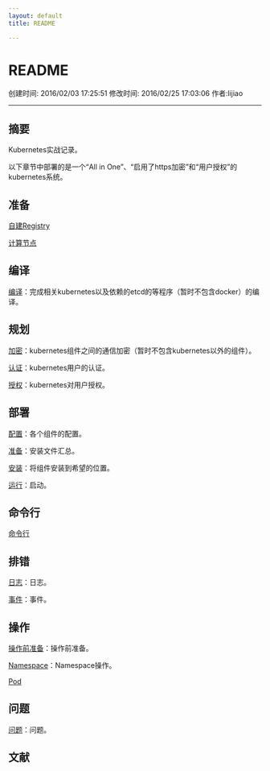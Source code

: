 ```yaml
---
layout: default
title: README

---
```


# README
创建时间: 2016/02/03 17:25:51  修改时间: 2016/02/25 17:03:06 作者:lijiao

----

## 摘要

Kubernetes实战记录。

以下章节中部署的是一个“All in One”、“启用了https加密”和“用户授权”的kubernetes系统。

## 准备

[自建Registry](./Registry.md)

[计算节点](./ComputeNode.md)

## 编译

[编译](./Compile.md)：完成相关kubernetes以及依赖的etcd的等程序（暂时不包含docker）的编译。

## 规划

[加密](./Secure.md)：kubernetes组件之间的通信加密（暂时不包含kubernetes以外的组件）。

[认证](./Authn.md)：kubernetes用户的认证。

[授权](./Authz.md)：kubernetes对用户授权。

## 部署

[配置](./Config.md)：各个组件的配置。

[准备](./Prepare.md)：安装文件汇总。

[安装](./Install.md)：将组件安装到希望的位置。

[运行](./Run.md)：启动。

## 命令行

[命令行](./Cli.md)

## 排错

[日志](./Log.md)：日志。

[事件](./Events.md)：事件。

## 操作

[操作前准备](./Operation/Prepare.md)：操作前准备。

[Namespace](./Operation/Namespace.md)：Namespace操作。

[Pod](./Operation/Pod.md)

## 问题

[问题](./Questions.md)：问题。

## 文献

